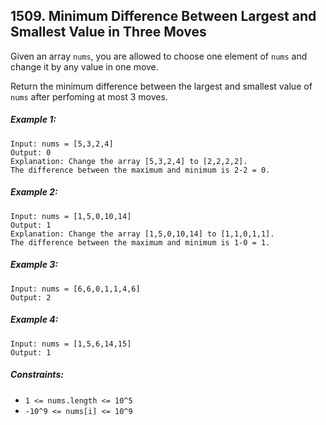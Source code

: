 ## 1509. Minimum Difference Between Largest and Smallest Value in Three Moves

Given an array ```nums```, you are allowed to choose one element of ```nums``` and change it by any value in one move.

Return the minimum difference between the largest and smallest value of ```nums``` after perfoming at most 3 moves.

##### Example 1:
```
Input: nums = [5,3,2,4]
Output: 0
Explanation: Change the array [5,3,2,4] to [2,2,2,2].
The difference between the maximum and minimum is 2-2 = 0.
```
##### Example 2:
```
Input: nums = [1,5,0,10,14]
Output: 1
Explanation: Change the array [1,5,0,10,14] to [1,1,0,1,1].
The difference between the maximum and minimum is 1-0 = 1.
```
##### Example 3:
```
Input: nums = [6,6,0,1,1,4,6]
Output: 2
```
##### Example 4:
```
Input: nums = [1,5,6,14,15]
Output: 1
```

##### Constraints:

* ```1 <= nums.length <= 10^5```
* ```-10^9 <= nums[i] <= 10^9```